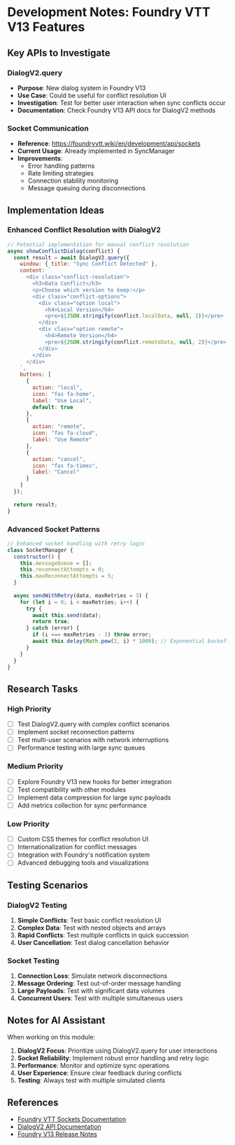 # Development Notes: Foundry VTT V13 Features

## Key APIs to Investigate

### DialogV2.query
- **Purpose**: New dialog system in Foundry V13
- **Use Case**: Could be useful for conflict resolution UI
- **Investigation**: Test for better user interaction when sync conflicts occur
- **Documentation**: Check Foundry V13 API docs for DialogV2 methods

### Socket Communication
- **Reference**: https://foundryvtt.wiki/en/development/api/sockets
- **Current Usage**: Already implemented in SyncManager
- **Improvements**: 
  - Error handling patterns
  - Rate limiting strategies
  - Connection stability monitoring
  - Message queuing during disconnections

## Implementation Ideas

### Enhanced Conflict Resolution with DialogV2
```javascript
// Potential implementation for manual conflict resolution
async showConflictDialog(conflict) {
  const result = await DialogV2.query({
    window: { title: "Sync Conflict Detected" },
    content: `
      <div class="conflict-resolution">
        <h3>Data Conflict</h3>
        <p>Choose which version to keep:</p>
        <div class="conflict-options">
          <div class="option local">
            <h4>Local Version</h4>
            <pre>${JSON.stringify(conflict.localData, null, 2)}</pre>
          </div>
          <div class="option remote">
            <h4>Remote Version</h4>
            <pre>${JSON.stringify(conflict.remoteData, null, 2)}</pre>
          </div>
        </div>
      </div>
    `,
    buttons: [
      {
        action: "local",
        icon: "fas fa-home",
        label: "Use Local",
        default: true
      },
      {
        action: "remote", 
        icon: "fas fa-cloud",
        label: "Use Remote"
      },
      {
        action: "cancel",
        icon: "fas fa-times",
        label: "Cancel"
      }
    ]
  });
  
  return result;
}
```

### Advanced Socket Patterns
```javascript
// Enhanced socket handling with retry logic
class SocketManager {
  constructor() {
    this.messageQueue = [];
    this.reconnectAttempts = 0;
    this.maxReconnectAttempts = 5;
  }
  
  async sendWithRetry(data, maxRetries = 3) {
    for (let i = 0; i < maxRetries; i++) {
      try {
        await this.send(data);
        return true;
      } catch (error) {
        if (i === maxRetries - 1) throw error;
        await this.delay(Math.pow(2, i) * 1000); // Exponential backoff
      }
    }
  }
}
```

## Research Tasks

### High Priority
- [ ] Test DialogV2.query with complex conflict scenarios
- [ ] Implement socket reconnection patterns
- [ ] Test multi-user scenarios with network interruptions
- [ ] Performance testing with large sync queues

### Medium Priority  
- [ ] Explore Foundry V13 new hooks for better integration
- [ ] Test compatibility with other modules
- [ ] Implement data compression for large sync payloads
- [ ] Add metrics collection for sync performance

### Low Priority
- [ ] Custom CSS themes for conflict resolution UI
- [ ] Internationalization for conflict messages
- [ ] Integration with Foundry's notification system
- [ ] Advanced debugging tools and visualizations

## Testing Scenarios

### DialogV2 Testing
1. **Simple Conflicts**: Test basic conflict resolution UI
2. **Complex Data**: Test with nested objects and arrays
3. **Rapid Conflicts**: Test multiple conflicts in quick succession
4. **User Cancellation**: Test dialog cancellation behavior

### Socket Testing
1. **Connection Loss**: Simulate network disconnections
2. **Message Ordering**: Test out-of-order message handling
3. **Large Payloads**: Test with significant data volumes
4. **Concurrent Users**: Test with multiple simultaneous users

## Notes for AI Assistant

When working on this module:

1. **DialogV2 Focus**: Prioritize using DialogV2.query for user interactions
2. **Socket Reliability**: Implement robust error handling and retry logic
3. **Performance**: Monitor and optimize sync operations
4. **User Experience**: Ensure clear feedback during conflicts
5. **Testing**: Always test with multiple simulated clients

## References

- [Foundry VTT Sockets Documentation](https://foundryvtt.wiki/en/development/api/sockets)
- [DialogV2 API Documentation](https://foundryvtt.com/api/v13/DialogV2.html)
- [Foundry V13 Release Notes](https://foundryvtt.com/releases/13.0.0)
